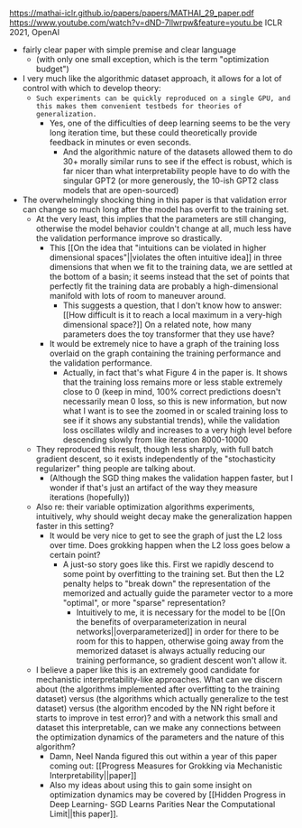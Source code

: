 https://mathai-iclr.github.io/papers/papers/MATHAI_29_paper.pdf
https://www.youtube.com/watch?v=dND-7llwrpw&feature=youtu.be
ICLR 2021, OpenAI

- fairly clear paper with simple premise and clear language
	- (with only one small exception, which is the term "optimization budget")
- I very much like the algorithmic dataset approach, it allows for a lot of control with which to develop theory:
	- `Such experiments can be quickly reproduced on a single GPU, and this makes them convenient testbeds for theories of generalization.`
		- Yes, one of the difficulties of deep learning seems to be the very long iteration time, but these could theoretically provide feedback in minutes or even seconds.
			- And the algorithmic nature of the datasets allowed them to do 30+ morally similar runs to see if the effect is robust, which is far nicer than what interpretability people have to do with the singular GPT2 (or more generously, the 10-ish GPT2 class models that are open-sourced)
- The overwhelmingly shocking thing in this paper is that validation error can change so much long after the model has overfit to the training set.
	- At the very least, this implies that the parameters are still changing, otherwise the model behavior couldn't change at all, much less have the validation performance improve so drastically.
		- This [[On the idea that "intuitions can be violated in higher dimensional spaces"||violates the often intuitive idea]] in three dimensions that when we fit to the training data, we are settled at the bottom of a basin; it seems instead that the set of points that perfectly fit the training data are probably a high-dimensional manifold with lots of room to maneuver around.
			- This suggests a question, that I don't know how to answer: [[How difficult is it to reach a local maximum in a very-high dimensional space?]] On a related note, how many parameters does the toy transformer that they use have?
		- It would be extremely nice to have a graph of the training loss overlaid on the graph containing the training performance and the validation performance.
			- Actually, in fact that's what Figure 4 in the paper is. It shows that the training loss remains more or less stable extremely close to 0 (keep in mind, 100% correct predictions doesn't necessarily mean 0 loss, so this is new information, but now what I want is to see the zoomed in or scaled training loss to see if it shows any substantial trends), while the validation loss oscillates wildly and increases to a very high level before descending slowly from like iteration 8000-10000
	- They reproduced this result, though less sharply, with full batch gradient descent, so it exists independently of the "stochasticity regularizer" thing people are talking about.
		- (Although the SGD thing makes the validation happen faster, but I wonder if that's just an artifact of the way they measure iterations (hopefully))
	- Also re: their variable optimization algorithms experiments, intuitively, why should weight decay make the generalization happen faster in this setting?
		- It would be very nice to get to see the graph of just the L2 loss over time. Does grokking happen when the L2 loss goes below a certain point?
			- A just-so story goes like this. First we rapidly descend to some point by overfitting to the training set. But then the L2 penalty helps to "break down" the representation of the memorized and actually guide the parameter vector to a more "optimal", or more "sparse" representation?
				- Intuitively to me, it is necessary for the model to be [[On the benefits of overparameterization in neural networks||overparameterized]] in order for there to be room for this to happen, otherwise going away from the memorized dataset is always actually reducing our training performance, so gradient descent won't allow it.
	- I believe a paper like this is an extremely good candidate for mechanistic interpretability-like approaches. What can we discern about (the algorithms implemented after overfitting to the training dataset) versus (the algorithms which actually generalize to the test dataset) versus (the algorithm encoded by the NN right before it starts to improve in test error)? and with a network this small and dataset this interpretable, can we make any connections between the optimization dynamics of the parameters and the nature of this algorithm?
		- Damn, Neel Nanda figured this out within a year of this paper coming out: [[Progress Measures for Grokking via Mechanistic Interpretability||paper]]
		- Also my ideas about using this to gain some insight on optimization dynamics may be covered by [[Hidden Progress in Deep Learning- SGD Learns Parities Near the Computational Limit||this paper]].